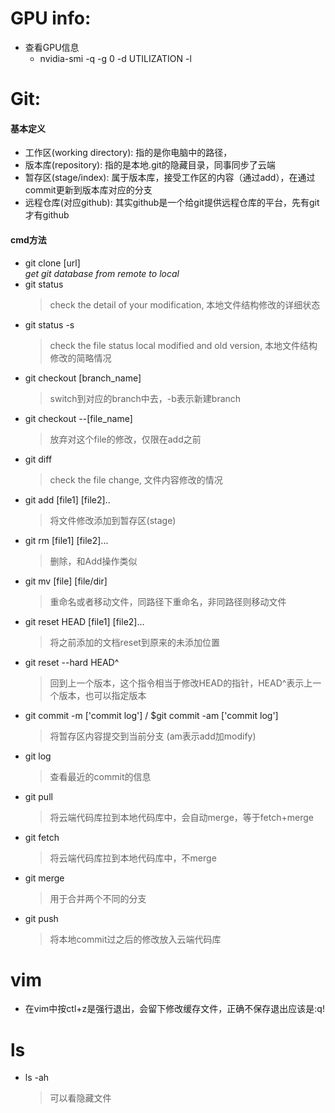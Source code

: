 # GPU info: 
* 查看GPU信息
	* nvidia-smi -q -g 0 -d UTILIZATION -l


# Git:
#### 基本定义
* 工作区(working directory): 指的是你电脑中的路径，
* 版本库(repository): 指的是本地.git的隐藏目录，同事同步了云端
* 暂存区(stage/index): 属于版本库，接受工作区的内容（通过add），在通过commit更新到版本库对应的分支
* 远程仓库(对应github): 其实github是一个给git提供远程仓库的平台，先有git才有github	
#### cmd方法
* git clone [url] 	
	*get git database from remote to local*
* git status
	> check the detail of your modification, 本地文件结构修改的详细状态
* git status -s 		
	> check the file status local modified and old version, 本地文件结构修改的简略情况
* git checkout [branch_name]
	> switch到对应的branch中去，-b表示新建branch
* git checkout --[file_name]
	> 放弃对这个file的修改，仅限在add之前
* git diff
	> check the file change, 文件内容修改的情况
* git add [file1] [file2]..
	> 将文件修改添加到暂存区(stage)
* git rm [file1] [file2]...
	> 删除，和Add操作类似
* git mv [file] [file/dir]
	> 重命名或者移动文件，同路径下重命名，非同路径则移动文件 
* git reset HEAD [file1] [file2]...
	> 将之前添加的文档reset到原来的未添加位置
* git reset --hard HEAD^
	> 回到上一个版本，这个指令相当于修改HEAD的指针，HEAD^表示上一个版本，也可以指定版本
* git commit -m ['commit log']	/ $git commit -am ['commit log']
	> 将暂存区内容提交到当前分支 (am表示add加modify)
* git log
	> 查看最近的commit的信息	
* git pull
	> 将云端代码库拉到本地代码库中，会自动merge，等于fetch+merge
* git fetch
	> 将云端代码库拉到本地代码库中，不merge
* git merge
	> 用于合并两个不同的分支
* git push 
	> 将本地commit过之后的修改放入云端代码库

# vim
* 在vim中按ctl+z是强行退出，会留下修改缓存文件，正确不保存退出应该是:q!



# ls
* ls -ah
	> 可以看隐藏文件

